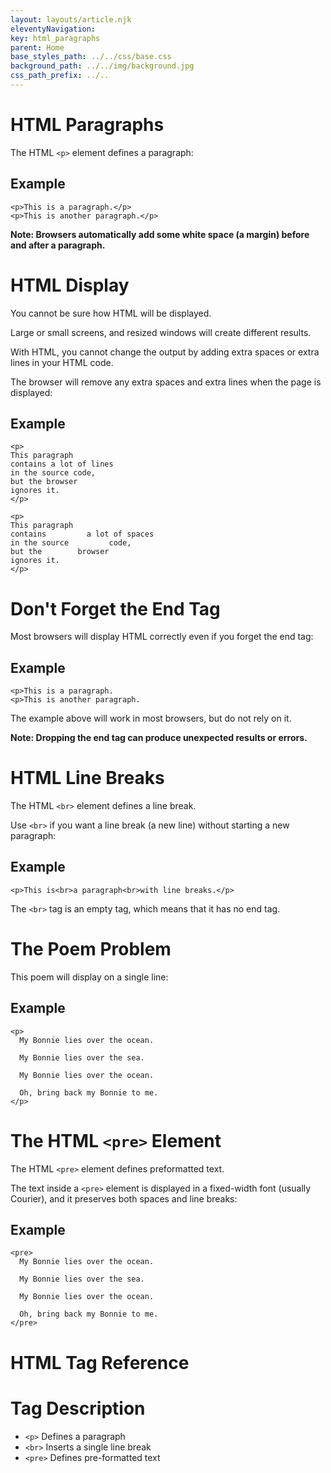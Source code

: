 ```yaml
---
layout: layouts/article.njk
eleventyNavigation:
key: html_paragraphs
parent: Home
base_styles_path: ../../css/base.css
background_path: ../../img/background.jpg
css_path_prefix: ../..
---
```

# HTML Paragraphs

The HTML `<p>` element defines a paragraph:

## Example
```
<p>This is a paragraph.</p>
<p>This is another paragraph.</p>
```
<strong>Note: Browsers automatically add some white space (a margin) before and after a paragraph.</strong>

# HTML Display
You cannot be sure how HTML will be displayed.

Large or small screens, and resized windows will create different results.

With HTML, you cannot change the output by adding extra spaces or extra lines in your HTML code.

The browser will remove any extra spaces and extra lines when the page is displayed:

## Example
```
<p>
This paragraph
contains a lot of lines
in the source code,
but the browser
ignores it.
</p>

<p>
This paragraph
contains         a lot of spaces
in the source         code,
but the        browser
ignores it.
</p>
```
# Don't Forget the End Tag
Most browsers will display HTML correctly even if you forget the end tag:

## Example
```
<p>This is a paragraph.
<p>This is another paragraph.
```
The example above will work in most browsers, but do not rely on it.

<strong>Note: Dropping the end tag can produce unexpected results or errors.</strong>

# HTML Line Breaks
The HTML `<br>` element defines a line break.

Use `<br>` if you want a line break (a new line) without starting a new paragraph:

## Example
```
<p>This is<br>a paragraph<br>with line breaks.</p>
```
The `<br>` tag is an empty tag, which means that it has no end tag.

# The Poem Problem
This poem will display on a single line:

## Example
```
<p>
  My Bonnie lies over the ocean.

  My Bonnie lies over the sea.

  My Bonnie lies over the ocean.

  Oh, bring back my Bonnie to me.
</p>
```
# The HTML `<pre>` Element
The HTML `<pre>` element defines preformatted text.

The text inside a `<pre>` element is displayed in a fixed-width font (usually Courier), and it preserves both spaces and line breaks:

## Example
```
<pre>
  My Bonnie lies over the ocean.

  My Bonnie lies over the sea.

  My Bonnie lies over the ocean.

  Oh, bring back my Bonnie to me.
</pre>
```

# HTML Tag Reference

# Tag	Description
* `<p>`	Defines a paragraph
* `<br>`	Inserts a single line break
* `<pre>`	Defines pre-formatted text
